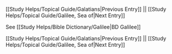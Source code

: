 [[Study Helps/Topical Guide/Galatians|Previous Entry]]  ||  [[Study Helps/Topical Guide/Galilee, Sea of|Next Entry]]

 See [[Study Helps/Bible Dictionary/Galilee|BD Galilee]]

[[Study Helps/Topical Guide/Galatians|Previous Entry]]  ||  [[Study Helps/Topical Guide/Galilee, Sea of|Next Entry]]